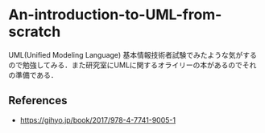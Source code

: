 # An-introduction-to-UML-from-scratch
UML(Unified Modeling Language)
基本情報技術者試験でみたような気がするので勉強してみる．また研究室にUMLに関するオライリーの本があるのでそれの準備である．

## References
* https://gihyo.jp/book/2017/978-4-7741-9005-1